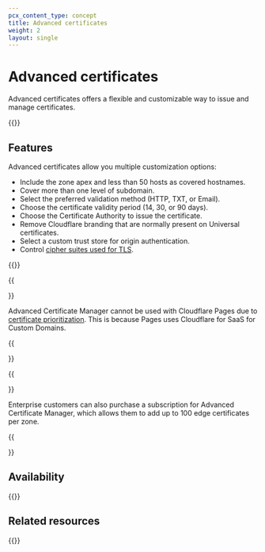 ```yaml
---
pcx_content_type: concept
title: Advanced certificates
weight: 2
layout: single
---
```


# Advanced certificates

Advanced certificates offers a flexible and customizable way to issue and manage certificates.

{{<render file="_acm-definition.md">}}
<br/>

## Features

Advanced certificates allow you multiple customization options:

*   Include the zone apex and less than 50 hosts as covered hostnames.
*   Cover more than one level of subdomain.
*   Select the preferred validation method (HTTP, TXT, or Email).
*   Choose the certificate validity period (14, 30, or 90 days).
*   Choose the Certificate Authority to issue the certificate.
*   Remove Cloudflare branding that are normally present on Universal certificates.
*   Select a custom trust store for origin authentication.
*   Control [cipher suites used for TLS](/ssl/reference/cipher-suites/customize-cipher-suites/).


{{<feature-table id="ssl.advanced_certificates">}}

{{<Aside type="note">}}

Advanced Certificate Manager cannot be used with Cloudflare Pages due to [certificate prioritization](/ssl/reference/certificate-and-hostname-priority). This is because Pages uses Cloudflare for SaaS for Custom Domains.

{{</Aside>}}

{{<Aside type="note">}}

Enterprise customers can also purchase a subscription for Advanced Certificate Manager, which allows them to add up to 100 edge certificates per zone.

{{</Aside>}}

## Availability


{{<render file="_non-contract-enablement.md" productFolder="fundamentals" >}}

## Related resources

{{<directory-listing>}}
